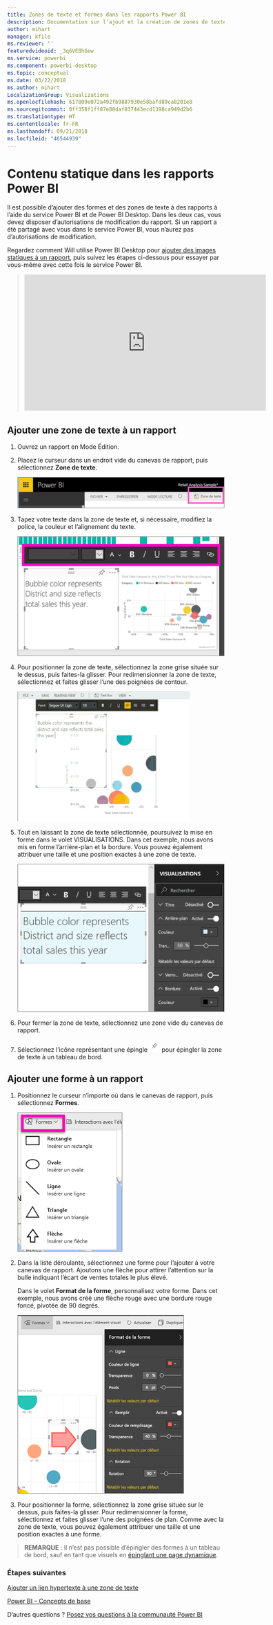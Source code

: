 ```yaml
---
title: Zones de texte et formes dans les rapports Power BI
description: Documentation sur l’ajout et la création de zones de texte et de formes dans un rapport à l’aide du service Microsoft Power BI.
author: mihart
manager: kfile
ms.reviewer: ''
featuredvideoid: _3q6VEBhGew
ms.service: powerbi
ms.component: powerbi-desktop
ms.topic: conceptual
ms.date: 03/22/2018
ms.author: mihart
LocalizationGroup: Visualizations
ms.openlocfilehash: 617809e072a492fb9887930e58bafd89ca8201e8
ms.sourcegitcommit: 0ff358f1ff87e88daf837443ecd1398ca949d2b6
ms.translationtype: HT
ms.contentlocale: fr-FR
ms.lasthandoff: 09/21/2018
ms.locfileid: "46544939"
---
```

# <a name="static-content-in-power-bi-reports"></a>Contenu statique dans les rapports Power BI
Il est possible d’ajouter des formes et des zones de texte à des rapports à l’aide du service Power BI et de Power BI Desktop. Dans les deux cas, vous devez disposer d’autorisations de modification du rapport. Si un rapport a été partagé avec vous dans le service Power BI, vous n’aurez pas d’autorisations de modification. 

Regardez comment Will utilise Power BI Desktop pour [ajouter des images statiques à un rapport](guided-learning/visualizations.yml?tutorial-step=11), puis suivez les étapes ci-dessous pour essayer par vous-même avec cette fois le service Power BI.
> 
> <iframe width="560" height="315" src="https://www.youtube.com/embed/_3q6VEBhGew" frameborder="0" allowfullscreen></iframe>
> 

## <a name="add-a-text-box-to-a-report"></a>Ajouter une zone de texte à un rapport
1. Ouvrez un rapport en Mode Édition.

2. Placez le curseur dans un endroit vide du canevas de rapport, puis sélectionnez **Zone de texte**.
   
   ![](media/power-bi-reports-add-text-and-shapes/pbi_textbox.png)
2. Tapez votre texte dans la zone de texte et, si nécessaire, modifiez la police, la couleur et l’alignement du texte. 
   
   ![](media/power-bi-reports-add-text-and-shapes/pbi_textbox2new.png)
3. Pour positionner la zone de texte, sélectionnez la zone grise située sur le dessus, puis faites-la glisser. Pour redimensionner la zone de texte, sélectionnez et faites glisser l’une des poignées de contour. 
   
   ![](media/power-bi-reports-add-text-and-shapes/textboxsmaller.gif)

4. Tout en laissant la zone de texte sélectionnée, poursuivez la mise en forme dans le volet VISUALISATIONS. Dans cet exemple, nous avons mis en forme l’arrière-plan et la bordure. Vous pouvez également attribuer une taille et une position exactes à une zone de texte.  

   ![](media/power-bi-reports-add-text-and-shapes/power-bi-borders.png)

5. Pour fermer la zone de texte, sélectionnez une zone vide du canevas de rapport. 

5. Sélectionnez l’icône représentant une épingle ![](media/power-bi-reports-add-text-and-shapes/pbi_pintile.png) pour épingler la zone de texte à un tableau de bord. 

## <a name="add-a-shape-to-a-report"></a>Ajouter une forme à un rapport
1. Positionnez le curseur n’importe où dans le canevas de rapport, puis sélectionnez **Formes**.
   
   ![](media/power-bi-reports-add-text-and-shapes/power-bi-shapes.png)
2. Dans la liste déroulante, sélectionnez une forme pour l’ajouter à votre canevas de rapport. Ajoutons une flèche pour attirer l’attention sur la bulle indiquant l’écart de ventes totales le plus élevé. 
   
   Dans le volet **Format de la forme**, personnalisez votre forme. Dans cet exemple, nous avons créé une flèche rouge avec une bordure rouge foncé, pivotée de 90 degrés.
   
   ![](media/power-bi-reports-add-text-and-shapes/power-bi-arrrow.png)
3. Pour positionner la forme, sélectionnez la zone grise située sur le dessus, puis faites-la glisser. Pour redimensionner la forme, sélectionnez et faites glisser l’une des poignées de plan. Comme avec la zone de texte, vous pouvez également attribuer une taille et une position exactes à une forme.

> **REMARQUE** : Il n’est pas possible d’épingler des formes à un tableau de bord, sauf en tant que visuels en [épinglant une page dynamique](service-dashboard-pin-live-tile-from-report.md). 
> 
> 

### <a name="next-steps"></a>Étapes suivantes
[Ajouter un lien hypertexte à une zone de texte](service-add-hyperlink-to-text-box.md)

[Power BI – Concepts de base](consumer/end-user-basic-concepts.md)

D’autres questions ? [Posez vos questions à la communauté Power BI](http://community.powerbi.com/)
